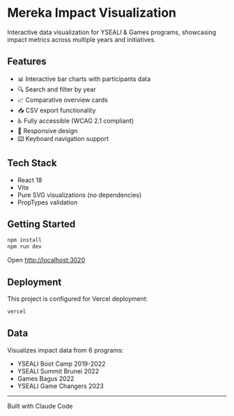 # Mereka Impact Visualization

Interactive data visualization for YSEALI & Games programs, showcasing impact metrics across multiple years and initiatives.

## Features

- 📊 Interactive bar charts with participants data
- 🔍 Search and filter by year
- 📈 Comparative overview cards
- 📥 CSV export functionality
- ♿ Fully accessible (WCAG 2.1 compliant)
- 📱 Responsive design
- ⌨️ Keyboard navigation support

## Tech Stack

- React 18
- Vite
- Pure SVG visualizations (no dependencies)
- PropTypes validation

## Getting Started

```bash
npm install
npm run dev
```

Open [http://localhost:3020](http://localhost:3020)

## Deployment

This project is configured for Vercel deployment:

```bash
vercel
```

## Data

Visualizes impact data from 6 programs:
- YSEALI Boot Camp 2019-2022
- YSEALI Summit Brunei 2022
- Games Bagus 2022
- YSEALI Game Changers 2023

---

Built with Claude Code
